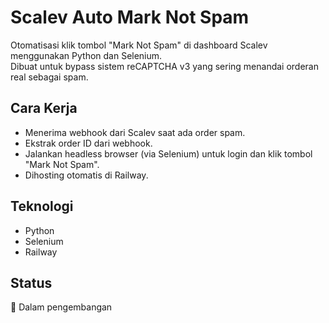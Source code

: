 # Scalev Auto Mark Not Spam

Otomatisasi klik tombol "Mark Not Spam" di dashboard Scalev menggunakan Python dan Selenium.  
Dibuat untuk bypass sistem reCAPTCHA v3 yang sering menandai orderan real sebagai spam.

## Cara Kerja
- Menerima webhook dari Scalev saat ada order spam.
- Ekstrak order ID dari webhook.
- Jalankan headless browser (via Selenium) untuk login dan klik tombol "Mark Not Spam".
- Dihosting otomatis di Railway.

## Teknologi
- Python
- Selenium
- Railway

## Status
🚧 Dalam pengembangan

